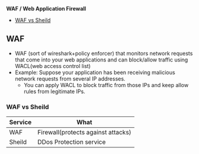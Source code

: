 **WAF / Web Application Firewall**
- [WAF vs Sheild](#vs)

## WAF
- WAF (sort of wireshark+policy enforcer) that monitors network requests that come into your web applications and can block/allow traffic using WACL(web access control list)
- Example: Suppose your application has been receiving malicious network requests from several IP addresses.
  - You can apply WACL to block traffic from those IPs and keep allow rules from legitimate IPs.

<a name=vs></a>
### WAF vs Sheild

|Service|What|
|---|---|
|WAF|Firewall(protects against attacks)|
|Sheild|DDos Protection service|

